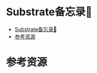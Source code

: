 # Substrate备忘录📕

<!--ts-->
* [Substrate备忘录<g-emoji class="g-emoji" alias="closed_book" fallback-src="https://github.githubassets.com/images/icons/emoji/unicode/1f4d5.png">📕</g-emoji>](#substrate备忘录)
* [参考资源](#参考资源)

<!-- Created by https://github.com/ekalinin/github-markdown-toc -->
<!-- Added by: runner, at: Mon Jul 18 16:18:34 UTC 2022 -->

<!--te-->

# 参考资源